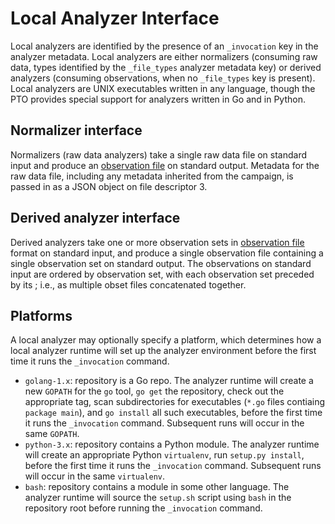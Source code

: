 # Local Analyzer Interface

Local analyzers are identified by the presence of an `_invocation` key in the
analyzer metadata. Local analyzers are either normalizers (consuming raw data,
types identified by the `_file_types` analyzer metadata key) or derived
analyzers (consuming observations, when no `_file_types` key is present).
Local analyzers are UNIX executables written in any language, though the PTO
provides special support for analyzers written in Go and in Python.

## Normalizer interface

Normalizers (raw data analyzers) take a single raw data file on standard input
and produce an [observation file](OBSETS.md) on standard output. Metadata for
the raw data file, including any metadata inherited from the campaign, is
passed in as a JSON object on file descriptor 3. 

## Derived analyzer interface

Derived analyzers take one or more observation sets in 
[observation file](OBSETS.md) format on standard input, and produce a single observation
file containing a single observation set on standard output. The observations on standard 
input are ordered by observation set, with each observation set preceded by its ; i.e., 
as multiple obset files concatenated together.

## Platforms

A local analyzer may optionally specify a platform, which determines how a
local analyzer runtime will set up the analyzer environment before the first
time it runs the `_invocation` command.

- `golang-1.x`: repository is a Go repo. The analyzer runtime will create a
  new `GOPATH` for the `go` tool, `go get` the repository, check out the
  appropriate tag, scan subdirectories for executables (`*.go` files contiaing
  `package main`), and `go install` all such executables, before the first
  time it runs the `_invocation` command. Subsequent runs will occur in the same `GOPATH`.
- `python-3.x`: repository contains a Python module. The analyzer runtime will
  create an appropriate Python `virtualenv`, run `setup.py install`, before
  the first time it runs the `_invocation` command. Subsequent runs will occur in the same `virtualenv`.
- `bash`: repository contains a module in some other language. The analyzer
  runtime will source the `setup.sh` script using `bash` in the repository
  root before running the `_invocation` command.

